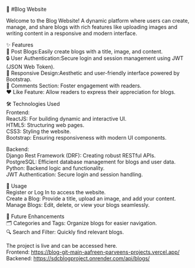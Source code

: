 🌟 #Blog Website

Welcome to the Blog Website! A dynamic platform where users can create, manage, and share blogs with rich features like uploading images and writing content in a responsive and modern interface.


✨ Features<br>
📝 Post Blogs:Easily create blogs with a title, image, and content.<br>
🔒 User Authentication:Secure login and session management using JWT (JSON Web Token).<br>
📱 Responsive Design:Aesthetic and user-friendly interface powered by Bootstrap.<br>
💬 Comments Section: Foster engagement with readers.<br>
❤️ Like Feature: Allow readers to express their appreciation for blogs.<br>

🛠️ Technologies Used<br>
Frontend:<br>
ReactJS: For building dynamic and interactive UI. <br>
HTML5: Structuring web pages. <br>
CSS3: Styling the website.<br>
Bootstrap: Ensuring responsiveness with modern UI components.<br>


Backend:<br>
Django Rest Framework (DRF): Creating robust RESTful APIs.<br>
PostgreSQL: Efficient database management for blogs and user data.<br>
Python: Backend logic and functionality.<br>
JWT Authentication: Secure login and session handling.<br>


📖 Usage<br>
Register or Log In to access the website.<br>
Create a Blog: Provide a title, upload an image, and add your content.<br>
Manage Blogs: Edit, delete, or view your blogs seamlessly.<br>


🚀 Future Enhancements<br>
🗂️ Categories and Tags: Organize blogs for easier navigation.<br>
🔍 Search and Filter: Quickly find relevant blogs.<br>

The project is live and can be accessed here.<br>
Frontend: https://blog-git-main-aafreen-parveens-projects.vercel.app/<br>
Backened: https://sdcblogproject.onrender.com/api/blogs/




